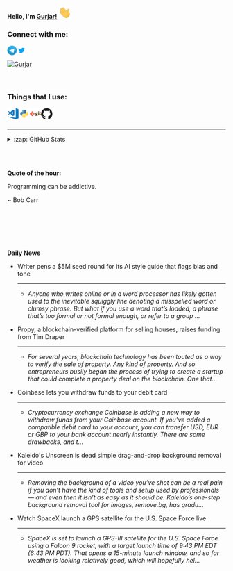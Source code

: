 #### Hello, I'm [Gurjar!](https://GurjarKing.github.io) <img src="https://raw.githubusercontent.com/ABSphreak/ABSphreak/master/gifs/Hi.gif" width="30px"></h2>


### Connect with me:

[<img align="left" alt="Gurjar | Telegram" width="22px" src="https://raw.githubusercontent.com/github/explore/80688e429a7d4ef2fca1e82350fe8e3517d3494d/topics/telegram/telegram.png" />][Telegram]
[<img align="left" alt="Gurjar | Twitter" width="22px" src="https://raw.githubusercontent.com/github/explore/80688e429a7d4ef2fca1e82350fe8e3517d3494d/topics/twitter/twitter.png" />][Twitter]
<br >
<br >
<a href="https://github.com/GurjarKing"><img src="https://komarev.com/ghpvc/?username=GurjarKing" alt="Gurjar" /></a> <br />
<br />
<br />
<!-- <br >

![](https://visitor-badge.glitch.me/badge?page_id=GurjarKing)

<br /> -->

### Things that I use:

[<img align="left" alt="Visual Studio Code" width="26px" src="https://raw.githubusercontent.com/github/explore/80688e429a7d4ef2fca1e82350fe8e3517d3494d/topics/visual-studio-code/visual-studio-code.png" />][VSCode]
[<img align="left" alt="Python" width="26px" src="https://raw.githubusercontent.com/github/explore/80688e429a7d4ef2fca1e82350fe8e3517d3494d/topics/python/python.png" />][Python]
[<img align="left" alt="Git" width="26px" src="https://raw.githubusercontent.com/github/explore/80688e429a7d4ef2fca1e82350fe8e3517d3494d/topics/git/git.png" />][Git]
[<img align="left" alt="GitHub" width="26px" src="https://raw.githubusercontent.com/github/explore/78df643247d429f6cc873026c0622819ad797942/topics/github/github.png" />][Github]

<br />
<br />

---
<details>
  <summary>:zap: GitHub Stats</summary>

<img align="left" alt="Gurjar's Github Stats" src="https://github-readme-stats.vercel.app/api?username=GurjarKing&show_icons=true&hide_border=true&count_private=true&include_all_commit=true&theme=algolia" />

</details>

<!-- ### 🔔 My latest tweet
<a href="https://twitter.com/Gurjar_King43" target="_blank">
	<img src="https://github.com/GurjarKing/GurjarKing/raw/master/tweet.png" width="70%" align="center" alt="Click to view on Twitter" title="My latest tweet, as an image"/>
</a> -->
<br>

<pre>

</pre>

**Quote of the hour:**

Programming can be addictive.

~ Bob Carr
<pre>

</pre>
<br>
<pre>


</pre>
<strong>Daily News</strong>
  
  - Writer pens a $5M seed round for its AI style guide that flags bias and tone
     <hr/>
     
      - *Anyone who writes online or in a word processor has likely gotten used to the inevitable squiggly line denoting a misspelled word or clumsy phrase. But what if you use a word that’s loaded, a phrase that’s too formal or not formal enough, or refer to a group …*
     
  - Propy, a blockchain-verified platform for selling houses, raises funding from Tim Draper
      <hr/>
      
      - *For several years, blockchain technology has been touted as a way to verify the sale of property. Any kind of property. And so entrepreneurs busily began the process of trying to create a startup that could complete a property deal on the blockchain. One that…*
      
  - Coinbase lets you withdraw funds to your debit card
      <hr/>
      
      - *Cryptocurrency exchange Coinbase is adding a new way to withdraw funds from your Coinbase account. If you’ve added a compatible debit card to your account, you can transfer USD, EUR or GBP to your bank account nearly instantly. There are some drawbacks, and t…*
      
  - Kaleido's Unscreen is dead simple drag-and-drop background removal for video
      <hr/>
      
      - *Removing the background of a video you’ve shot can be a real pain if you don’t have the kind of tools and setup used by professionals — and even then it isn’t as easy as it should be. Kaleido’s one-step background removal tool for images, remove.bg, has gradu…*
       
  - Watch SpaceX launch a GPS satellite for the U.S. Space Force live
      <hr/>
       
       - *SpaceX is set to launch a GPS-III satellite for the U.S. Space Force using a Falcon 9 rocket, with a target launch time of 9:43 PM EDT (6:43 PM PDT). That opens a 15-minute launch window, and so far weather is looking relatively good, which will hopefully hel…*
      

<br />

[VSCode]: https://code.visualstudio.com/
[Python]: https://www.python.org/
[Git]: https://git-scm.com/
[Github]: https://github.com/
[Telegram]: https://t.me/Gurjar_King/
[Twitter]: https://twitter.com/Gurjar_King43/
